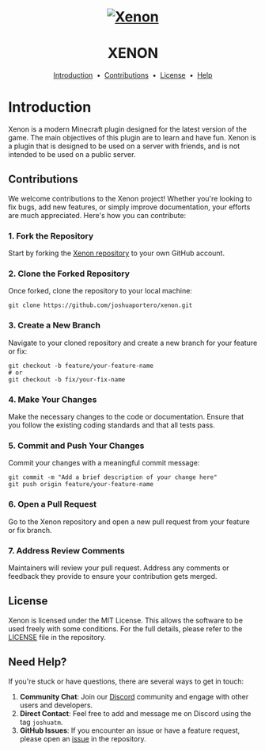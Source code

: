 <h1 align="center">
  <a href="https://github.com/joshuaportero/xenon">
    <img src="https://cdn.discordapp.com/attachments/804050487975477329/1167110796464099420/xenon_ai_banner.png?ex=654cefa1&is=653a7aa1&hm=106e95c15085a5873265a0113541c9937dcd3b4b430de3a18f904d177fd48a0e&" alt="Xenon">
  </a>
</h1>
<h1 align="center">XENON</h1>
<p align="center">
<a href="#introduction">Introduction</a> &nbsp;•&nbsp;
<a href="#contributions">Contributions</a> &nbsp;•&nbsp;
<a href="#license">License</a> &nbsp;•&nbsp;
<a href="#need-help">Help</a>
</p>

# Introduction

Xenon is a modern Minecraft plugin designed for the latest version of the game. The main objectives of this plugin are
to learn and have fun. Xenon is a plugin that is designed to be used on a server with friends, and is not intended to
be used on a public server.

## Contributions

We welcome contributions to the Xenon project! Whether you're looking to fix bugs, add new features, or simply improve
documentation, your efforts are much appreciated. Here's how you can contribute:

### 1. **Fork the Repository**

Start by forking the [Xenon repository](https://github.com/joshuaportero/xenon) to your own GitHub account.

### 2. **Clone the Forked Repository**

Once forked, clone the repository to your local machine:

```shell
git clone https://github.com/joshuaportero/xenon.git
```

### 3. **Create a New Branch**

Navigate to your cloned repository and create a new branch for your feature or fix:

```shell
git checkout -b feature/your-feature-name
# or
git checkout -b fix/your-fix-name
```

### 4. **Make Your Changes**

Make the necessary changes to the code or documentation. Ensure that you follow the existing coding standards and that
all tests pass.

### 5. **Commit and Push Your Changes**

Commit your changes with a meaningful commit message:

```shell
git commit -m "Add a brief description of your change here"
git push origin feature/your-feature-name
```

### 6. **Open a Pull Request**

Go to the Xenon repository and open a new pull request from your feature or fix branch.

### 7. **Address Review Comments**

Maintainers will review your pull request. Address any comments or feedback they provide to ensure your contribution
gets merged.

## License

Xenon is licensed under the MIT License. This allows the software to be used freely with some conditions. For the full details, please refer to the [LICENSE](https://github.com/joshuaportero/xenon/blob/master/LICENSE.md) file in the repository.

## Need Help?

If you're stuck or have questions, there are several ways to get in touch:

1. **Community Chat**: Join our [Discord](https://discord.gg/bSabtXFT79) community and engage with other users and developers.
2. **Direct Contact**: Feel free to add and message me on Discord using the tag `joshuatm`.
3. **GitHub Issues**: If you encounter an issue or have a feature request, please open an [issue](https://github.com/joshuaportero/xenon/issues) in the repository.